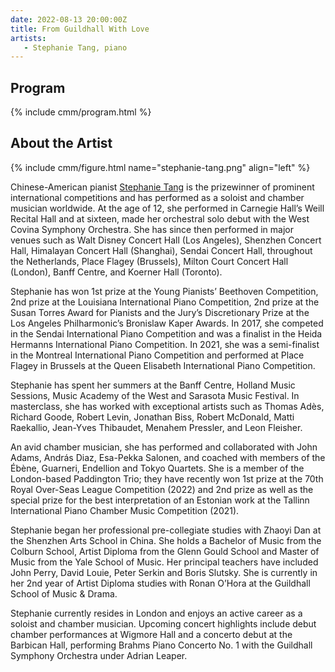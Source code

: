 ```yaml
---
date: 2022-08-13 20:00:00Z
title: From Guildhall With Love
artists: 
   - Stephanie Tang, piano
---
```


## Program

{% include cmm/program.html %}

## About the Artist

{% include cmm/figure.html name="stephanie-tang.png" align="left" %}

Chinese-American pianist [Stephanie Tang](https://www.stephanietangpiano.com) is the
prizewinner of prominent international competitions and has performed as a soloist and
chamber musician worldwide. At the age of 12, she performed in Carnegie Hall’s Weill Recital
Hall and at sixteen, made her orchestral solo debut with the West Covina Symphony Orchestra.
She has since then performed in major venues such as Walt Disney Concert Hall (Los Angeles),
Shenzhen Concert Hall, Himalayan Concert Hall (Shanghai), Sendai Concert Hall, throughout
the Netherlands, Place Flagey (Brussels), Milton Court Concert Hall (London), Banff Centre,
and Koerner Hall (Toronto).

Stephanie has won 1st prize at the Young Pianists’ Beethoven Competition, 2nd prize at the
Louisiana International Piano Competition, 2nd prize at the Susan Torres Award for Pianists
and the Jury’s Discretionary Prize at the Los Angeles Philharmonic’s Bronislaw Kaper Awards.
In 2017, she competed in the Sendai International Piano Competition and was a finalist in
the Heida Hermanns International Piano Competition. In 2021, she was a semi-finalist in the
Montreal International Piano Competition and performed at Place Flagey in Brussels at the
Queen Elisabeth International Piano Competition.

Stephanie has spent her summers at the Banff Centre, Holland Music Sessions, Music Academy
of the West and Sarasota Music Festival. In masterclass, she has worked with exceptional
artists such as Thomas Adès, Richard Goode, Robert Levin, Jonathan Biss, Robert McDonald,
Matti Raekallio, Jean-Yves Thibaudet, Menahem Pressler, and Leon Fleisher.

An avid chamber musician, she has performed and collaborated with John Adams, András Diaz,
Esa-Pekka Salonen, and coached with members of the Ébène, Guarneri, Endellion and Tokyo
Quartets. She is a member of the London-based Paddington Trio; they have recently won 1st
prize at the 70th Royal Over-Seas League Competition (2022) and 2nd prize as well as the
special prize for the best interpretation of an Estonian work at the Tallinn International
Piano Chamber Music Competition (2021).

Stephanie began her professional pre-collegiate studies with Zhaoyi Dan at the Shenzhen Arts
School in China. She holds a Bachelor of Music from the Colburn School, Artist Diploma from
the Glenn Gould School and Master of Music from the Yale School of Music. Her principal
teachers have included John Perry, David Louie, Peter Serkin and Boris Slutsky. She is
currently in her 2nd year of Artist Diploma studies with Ronan O’Hora at the Guildhall
School of Music & Drama.

Stephanie currently resides in London and enjoys an active career as a soloist and chamber
musician. Upcoming concert highlights include debut chamber performances at Wigmore Hall and
a concerto debut at the Barbican Hall, performing Brahms Piano Concerto No. 1 with the
Guildhall Symphony Orchestra under Adrian Leaper.
